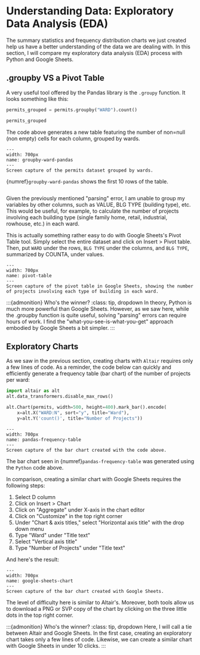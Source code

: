 # Understanding Data: Exploratory Data Analysis (EDA)

The summary statistics and frequency distribution charts we just created help us have a better understanding of the data we are dealing with. In this section, I will compare my exploratory data analysis (EDA) process with Python and Google Sheets.

## .groupby VS a Pivot Table

A very useful tool offered by the Pandas library is the `.groupy` function. It looks something like this:

```python
permits_grouped = permits.groupby("WARD").count()

permits_grouped
```

The code above generates a new table featuring the number of non=null (non empty) cells for each column, grouped by wards.

```{figure} images/2022-12-11_ass-8_groupby-ward-pandas.png
---
width: 700px
name: groupby-ward-pandas
---
Screen capture of the permits dataset grouped by wards.
```

{numref}`groupby-ward-pandas` shows the first 10 rows of the table.

```{margin} As previously mentioned, this dataset requires some cleaning, which falls outside the scope of this assignment. Therefore, the figures presented here include duplicate rows and are only shown as a demonstration of my current skills.
```

Given the previously mentioned "parsing" error, I am unable to group my variables by other columns, such as VALUE, BLG TYPE (building type), etc. This would be useful, for example, to calculate the number of projects involving each building type (single family home, retail, industrial, rowhouse, etc.) in each ward.

This is actually something rather easy to do with Google Sheets's Pivot Table tool. Simply select the entire dataset and click on Insert > Pivot table. Then, put `WARD` under the rows, `BLG TYPE` under the columns, and `BLG TYPE`, summarized by COUNTA, under values.

```{figure} images/2022-12-11_ass-8_pivot-table.png
---
width: 700px
name: pivot-table
---
Screen capture of the pivot table in Google Sheets, showing the number of projects involving each type of building in each ward.
```

:::{admonition} Who's the winner?
:class: tip, dropdown
In theory, Python is much more powerful than Google Sheets. However, as we saw here, while the .groupby function is quite useful, solving "parsing" errors can require hours of work. I find the "what-you-see-is-what-you-get" approach embodied by Google Sheets a bit simpler.
:::

## Exploratory Charts

As we saw in the previous section, creating charts with `Altair` requires only a few lines of code. As a reminder, the code below can quickly and efficiently generate a frequency table (bar chart) of the number of projects per ward:

```python
import altair as alt
alt.data_transformers.disable_max_rows()

alt.Chart(permits, width=500, height=400).mark_bar().encode(
    x=alt.X("WARD:N", sort="y", title="Ward"),
    y=alt.Y('count()', title="Number of Projects"))
```

```{figure} images/2022-12-11_ass-8_pandas-frequency-table.png
---
width: 700px
name: pandas-frequency-table
---
Screen capture of the bar chart created with the code above.
```

The bar chart seen in {numref}`pandas-frequency-table` was generated using the `Python` code above.

In comparison, creating a similar chart with Google Sheets requires the following steps:

1. Select D column
1. Click on Insert > Chart
1. Click on "Aggregate" under X-axis in the chart editor
1. Click on "Customize" in the top right corner
1. Under "Chart & axis titles," select "Horizontal axis title" with the drop down menu
1. Type "Ward" under "Title text"
1. Select "Vertical axis title"
1. Type "Number of Projects" under "Title text"

And here's the result:

```{figure} images/2022-12-11_ass-8_google-sheets-chart.png
---
width: 700px
name: google-sheets-chart
---
Screen capture of the bar chart created with Google Sheets.
```

The level of difficulty here is similar to Altair's. Moreover, both tools allow us to download a PNG or SVP copy of the chart by clicking on the three little dots in the top right corner.

:::{admonition} Who's the winner?
:class: tip, dropdown
Here, I will call a tie between Altair and Google Sheets. In the first case, creating an exploratory chart takes only a few lines of code. Likewise, we can create a similar chart with Google Sheets in under 10 clicks.
:::